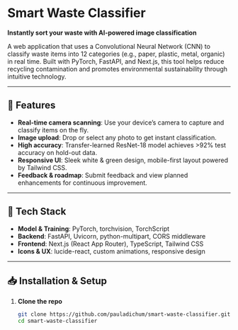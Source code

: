 # Smart Waste Classifier

**Instantly sort your waste with AI-powered image classification**

A web application that uses a Convolutional Neural Network (CNN) to classify waste items into 12 categories (e.g., paper, plastic, metal, organic) in real time. Built with PyTorch, FastAPI, and Next.js, this tool helps reduce recycling contamination and promotes environmental sustainability through intuitive technology.

---

## 🚀 Features

- **Real-time camera scanning**: Use your device’s camera to capture and classify items on the fly.  
- **Image upload**: Drop or select any photo to get instant classification.  
- **High accuracy**: Transfer-learned ResNet-18 model achieves >92% test accuracy on hold-out data.  
- **Responsive UI**: Sleek white & green design, mobile-first layout powered by Tailwind CSS.  
- **Feedback & roadmap**: Submit feedback and view planned enhancements for continuous improvement.

---

## 🔧 Tech Stack

- **Model & Training**: PyTorch, torchvision, TorchScript  
- **Backend**: FastAPI, Uvicorn, python-multipart, CORS middleware  
- **Frontend**: Next.js (React App Router), TypeScript, Tailwind CSS  
- **Icons & UX**: lucide-react, custom animations, responsive design

---

## 📥 Installation & Setup

1. **Clone the repo**  
   ```bash
   git clone https://github.com/pauladichum/smart-waste-classifier.git
   cd smart-waste-classifier
